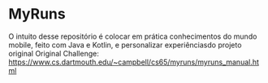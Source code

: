 # MyRuns
O intuito desse repositório é colocar em prática conhecimentos do mundo mobile, feito com Java e Kotlin, e personalizar experiênciasdo projeto original
Original Challenge: https://www.cs.dartmouth.edu/~campbell/cs65/myruns/myruns_manual.html
